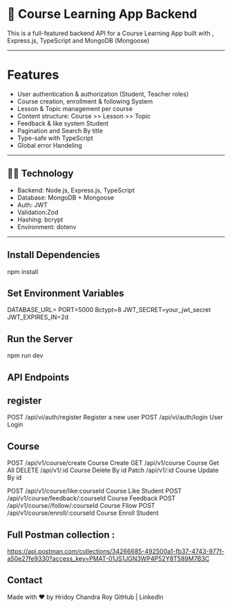

# 📘 Course Learning App Backend

This is a full-featured backend API for a Course Learning App built with , Express.js, TypeScript and MongoDB (Mongoose)

---
# Features

- User authentication & authorization (Student, Teacher roles)
- Course creation, enrollment & following System
- Lesson & Topic management per course
- Content structure: Course >> Lesson >> Topic
- Feedback & like system Student
- Pagination and Search By title
- Type-safe with TypeScript
- Global error Handeling 

---

## 🧑‍💻 Technology

- Backend: Node.js, Express.js, TypeScript
- Database: MongoDB + Mongoose
- Auth: JWT
- Validation:Zod 
- Hashing: bcrypt
- Environment: dotenv

---

##  Install Dependencies

npm install


## Set Environment Variables

DATABASE_URL=
PORT=5000
Bctypt=8
JWT_SECRET=your_jwt_secret
JWT_EXPIRES_IN=2d

## Run the Server
npm run dev

##  API Endpoints

##  register
POST	/api/vi/auth/register	Register a new user
POST	/api/vi/auth/login	    User Login 
## Course

POST     /api/v1/course/create               Course Create
GET      /api/v1/course                      Course Get All 
DELETE   /api/v1/:id                        Course Delete By id
Patch    /api/v1/:id                        Course Update By id
   
POST    /api/v1/course/like:courseId        Course Like Student
POST    /api/v1/course/feedback/:courseId   Course Feedback
POST    /api/v1/course//follow/:courseId    Course Fllow
POST    /api/v1/course/enroll/:courseId     Course Enroll Student


## Full Postman collection :
 https://api.postman.com/collections/34266685-492500a1-fb37-4743-977f-a50e27fe9330?access_key=PMAT-01JS1JGN3WP4P52Y8T589M7B3C

##  Contact
Made with ❤️ by Hridoy Chandra Roy
GitHub | LinkedIn